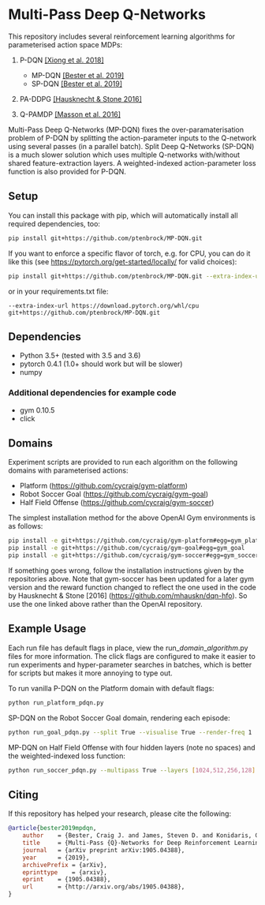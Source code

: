 #  Multi-Pass Deep Q-Networks

This repository includes several reinforcement learning algorithms for parameterised action space MDPs:

1. P-DQN [[Xiong et al. 2018]](https://arxiv.org/abs/1810.06394)

    - MP-DQN [[Bester et al. 2019]](https://arxiv.org/abs/1905.04388)
    - SP-DQN [[Bester et al. 2019]](https://arxiv.org/abs/1905.04388)

2. PA-DDPG [[Hausknecht & Stone 2016]](https://arxiv.org/abs/1511.04143)
3. Q-PAMDP [[Masson et al. 2016]](https://arxiv.org/abs/1509.01644)

Multi-Pass Deep Q-Networks (MP-DQN) fixes the over-paramaterisation problem of P-DQN by splitting the action-parameter inputs to the Q-network using several passes (in a parallel batch). Split Deep Q-Networks (SP-DQN) is a much slower solution which uses multiple Q-networks with/without shared feature-extraction layers. A weighted-indexed action-parameter loss function is also provided for P-DQN.

## Setup

You can install this package with pip, which will automatically install all required dependencies, too:
```bash
pip install git+https://github.com/ptenbrock/MP-DQN.git
```

If you want to enforce a specific flavor of torch, e.g. for CPU, you can do it like this (see https://pytorch.org/get-started/locally/ for valid choices):
```bash
pip install git+https://github.com/ptenbrock/MP-DQN.git --extra-index-url https://download.pytorch.org/whl/cpu
```

or in your requirements.txt file:
```
--extra-index-url https://download.pytorch.org/whl/cpu
git+https://github.com/ptenbrock/MP-DQN.git
```

## Dependencies

- Python 3.5+ (tested with 3.5 and 3.6)
- pytorch 0.4.1 (1.0+ should work but will be slower)
- numpy

### Additional dependencies for example code

- gym 0.10.5
- click

## Domains


Experiment scripts are provided to run each algorithm on the following domains with parameterised actions:

- Platform (https://github.com/cycraig/gym-platform)
- Robot Soccer Goal (https://github.com/cycraig/gym-goal)
- Half Field Offense (https://github.com/cycraig/gym-soccer)

The simplest installation method for the above OpenAI Gym environments is as follows:
```bash
pip install -e git+https://github.com/cycraig/gym-platform#egg=gym_platform
pip install -e git+https://github.com/cycraig/gym-goal#egg=gym_goal
pip install -e git+https://github.com/cycraig/gym-soccer#egg=gym_soccer
```

If something goes wrong, follow the installation instructions given by the repositories above. Note that gym-soccer has been updated for a later gym version and the reward function changed to reflect the one used in the code by Hausknecht & Stone [2016] (https://github.com/mhauskn/dqn-hfo). So use the one linked above rather than the OpenAI repository.

## Example Usage

Each run file has default flags in place, view the run_*domain*_*algorithm*.py files for more information. The click flags are configured to make it easier to run experiments and hyper-parameter searches in batches, which is better for scripts but makes it more annoying to type out.

To run vanilla P-DQN on the Platform domain with default flags:
```bash
python run_platform_pdqn.py
```

SP-DQN on the Robot Soccer Goal domain, rendering each episode:
```bash
python run_goal_pdqn.py --split True --visualise True --render-freq 1
```

MP-DQN on Half Field Offense with four hidden layers (note no spaces) and the weighted-indexed loss function:
```bash
python run_soccer_pdqn.py --multipass True --layers [1024,512,256,128] --weighted True --indexed True
```

## Citing
If this repository has helped your research, please cite the following:

```bibtex
@article{bester2019mpdqn,
	author    = {Bester, Craig J. and James, Steven D. and Konidaris, George D.},
	title     = {Multi-Pass {Q}-Networks for Deep Reinforcement Learning with Parameterised Action Spaces},
	journal   = {arXiv preprint arXiv:1905.04388},
	year      = {2019},
	archivePrefix = {arXiv},
	eprinttype    = {arxiv},
	eprint    = {1905.04388},
	url       = {http://arxiv.org/abs/1905.04388},
}
```
